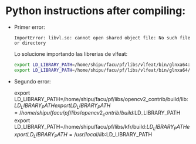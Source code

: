 

# Python instructions after compiling:

- Primer error: 
    ```
    ImportError: libvl.so: cannot open shared object file: No such file or directory
    ```

    Lo solucione  importando las librerias de vlfeat:
    ```sh
    export LD_LIBRARY_PATH=/home/shipu/facu/pf/libs/vlfeat/bin/glnxa64:$LD_LIBRARY_PATH
    export LD_LIBRARY_PATH=/home/shipu/facu/pf/libs/vlfeat/bin/glnxa64/objs:$LD_LIBRARY_PATH
    ```
- Segundo error:

    export LD_LIBRARY_PATH=/home/shipu/facu/pf/libs/opencv2_contrib/build/lib:$LD_LIBRARY_PATH
    export LD_LIBRARY_PATH=/home/shipu/facu/pf/libs/opencv2_contrib/build:$LD_LIBRARY_PATH
    export LD_LIBRARY_PATH=/home/shipu/facu/pf/libs/kfr/build:$LD_LIBRARY_PATH
    export LD_LIBRARY_PATH=/usr/local/lib:$LD_LIBRARY_PATH
    